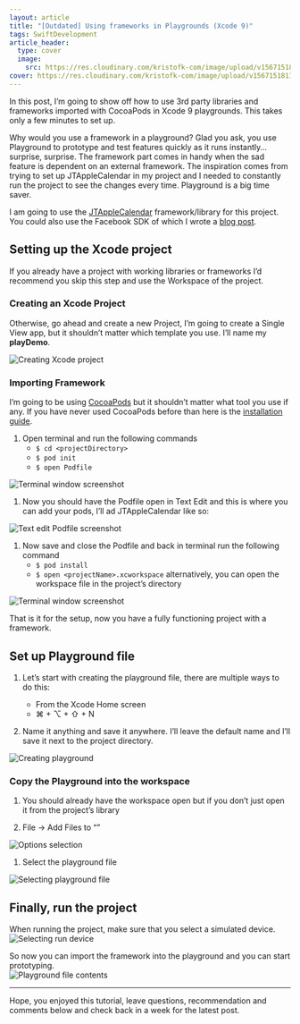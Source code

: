 ```yaml
---
layout: article
title: "[Outdated] Using frameworks in Playgrounds (Xcode 9)"
tags: SwiftDevelopment
article_header:
  type: cover
  image:
    src: https://res.cloudinary.com/kristofk-com/image/upload/v1567151811/kristofk-com/posts/2017-11-20-xcode-9-playground-frameworks/thumbnail_playground-framework.png
cover: https://res.cloudinary.com/kristofk-com/image/upload/v1567151811/kristofk-com/posts/2017-11-20-xcode-9-playground-frameworks/thumbnail_playground-framework.png
---
```


In this post, I’m going to show off how to use 3rd party libraries and frameworks imported with CocoaPods in Xcode 9 playgrounds. This takes only a few minutes to set up.

Why would you use a framework in a playground? Glad you ask, you use Playground to prototype and test features quickly as it runs instantly… surprise, surprise. The framework part comes in handy when the sad feature is dependent on an external framework. The inspiration comes from trying to set up JTAppleCalendar in my project and I needed to constantly run the project to see the changes every time. Playground is a big time saver.

I am going to use the [JTAppleCalendar](https://github.com/patchthecode/JTAppleCalendar) framework/library for this project.  
You could also use the Facebook SDK of which I wrote a [blog post](https://kristofk.com/posts/facebook-swift-sdk-updated-to-swift-4).

## Setting up the Xcode project

If you already have a project with working libraries or frameworks I’d recommend you skip this step and use the Workspace of the project.

### Creating an Xcode Project

Otherwise, go ahead and create a new Project, I’m going to create a Single View app, but it shouldn’t matter which template you use. I’ll name my **playDemo**.

![Creating Xcode project](https://res.cloudinary.com/kristofk-com/image/upload/v1567151810/kristofk-com/posts/2017-11-20-xcode-9-playground-frameworks/projectSetUp.jpg)

### Importing Framework

I’m going to be using [CocoaPods](https://cocoapods.org) but it shouldn’t matter what tool you use if any. If you have never used CocoaPods before than here is the [installation guide](https://guides.cocoapods.org/using/getting-started.html).

1.  Open terminal and run the following commands
    *   `$ cd <projectDirectory>`
    *   `$ pod init`
    *   `$ open Podfile`

![Terminal window screenshot](https://res.cloudinary.com/kristofk-com/image/upload/v1567151811/kristofk-com/posts/2017-11-20-xcode-9-playground-frameworks/terminal1.jpg)

1.  Now you should have the Podfile open in Text Edit and this is where you can add your pods, I’ll ad JTAppleCalendar like so:

![Text edit Podfile screenshot](https://res.cloudinary.com/kristofk-com/image/upload/v1567151810/kristofk-com/posts/2017-11-20-xcode-9-playground-frameworks/Podfile.jpg)

1.  Now save and close the Podfile and back in terminal run the following command
    *   `$ pod install`
    *   `$ open <projectName>.xcworkspace` <span style="font-size: 1em">alternatively, you can open the workspace file in the project’s directory</span>

![Terminal window screenshot](https://res.cloudinary.com/kristofk-com/image/upload/v1567151811/kristofk-com/posts/2017-11-20-xcode-9-playground-frameworks/terminal2.jpg)

That <span style="font-size: 1em">is it for the setup, now you have a fully functioning project with a framework.</span>

## Set up Playground file

1.  Let’s start with creating the playground file, there are multiple ways to do this:
    *   From the Xcode Home screen
    *   ⌘ + ⌥ + ⇧ + N

1.  Name it anything and save it anywhere. I’ll leave the default name and I’ll save it next to the project directory.

![Creating playground](https://res.cloudinary.com/kristofk-com/image/upload/v1567151810/kristofk-com/posts/2017-11-20-xcode-9-playground-frameworks/playgroundSetUp.jpg)

### Copy the Playground into the workspace

1.  You should already have the workspace open but if you don’t just open it from the project’s library

1.  File → Add Files to “<projectName>”

![Options selection](https://res.cloudinary.com/kristofk-com/image/upload/v1567151810/kristofk-com/posts/2017-11-20-xcode-9-playground-frameworks/addFile.jpg)

1.  Select the playground file

![Selecting playground file](https://res.cloudinary.com/kristofk-com/image/upload/v1567151811/kristofk-com/posts/2017-11-20-xcode-9-playground-frameworks/selectFile.jpg)

## Finally, run the project

When running the project, make sure that you select a simulated device.![Selecting run device](https://res.cloudinary.com/kristofk-com/image/upload/v1567151810/kristofk-com/posts/2017-11-20-xcode-9-playground-frameworks/deviceSelect.jpg)

So now you can import the framework into the playground and you can start prototyping.  
![Playground file contents](https://res.cloudinary.com/kristofk-com/image/upload/v1567151810/kristofk-com/posts/2017-11-20-xcode-9-playground-frameworks/final.jpg)

* * *

Hope, you enjoyed this tutorial, leave questions, recommendation and comments below and check back in a week for the latest post.
